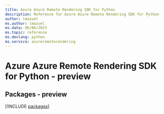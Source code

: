 ```yaml
---
title: Azure Azure Remote Rendering SDK for Python
description: Reference for Azure Azure Remote Rendering SDK for Python
author: lmazuel
ms.author: lmazuel
ms.data: 06/06/2023
ms.topic: reference
ms.devlang: python
ms.service: azureremoterendering
---
```

# Azure Azure Remote Rendering SDK for Python - preview
## Packages - preview
[!INCLUDE [packages](azure-remote-rendering-index.md)]